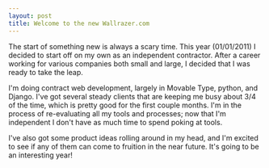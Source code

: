 ```yaml
---
layout: post
title: Welcome to the new Wallrazer.com
---
```


The start of something new is always a scary time. This year (01/01/2011) I decided to start off on my own as an independent contractor. After a career working for various companies both small and large, I decided that I was ready to take the leap.

I'm doing contract web development, largely in Movable Type, python, and Django. I've got several steady clients that are keeping me busy about 3/4 of the time, which is pretty good for the first couple months. I'm in the process of re-evaluating all my tools and processes; now that I'm independent I don't have as much time to spend poking at tools.

I've also got some product ideas rolling around in my head, and I'm excited to see if any of them can come to fruition in the near future. It's going to be an interesting year!
